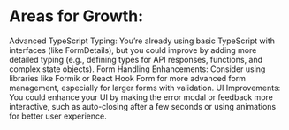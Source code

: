 # Areas for Growth:
Advanced TypeScript Typing: You’re already using basic TypeScript with interfaces (like FormDetails), but you could improve by adding more detailed typing (e.g., defining types for API responses, functions, and complex state objects).
Form Handling Enhancements: Consider using libraries like Formik or React Hook Form for more advanced form management, especially for larger forms with validation.
UI Improvements: You could enhance your UI by making the error modal or feedback more interactive, such as auto-closing after a few seconds or using animations for better user experience.

